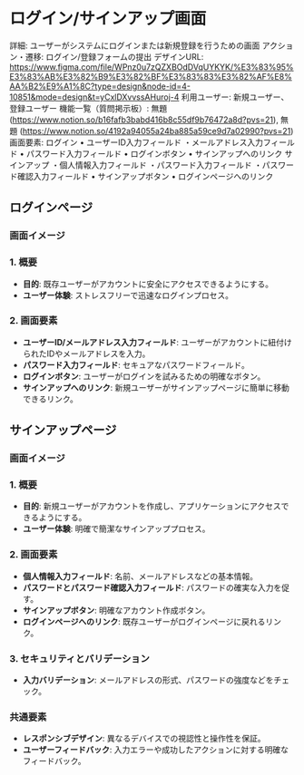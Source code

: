 # ログイン/サインアップ画面

詳細: ユーザーがシステムにログインまたは新規登録を行うための画面
アクション・遷移: ログイン/登録フォームの提出
デザインURL: https://www.figma.com/file/WPnz0u7zQZXBOdDVqUYKYK/%E3%83%95%E3%83%AB%E3%82%B9%E3%82%BF%E3%83%83%E3%82%AF%E8%AA%B2%E9%A1%8C?type=design&node-id=4-10851&mode=design&t=yCxlDXvvssAHuroj-4
利用ユーザー: 新規ユーザー、登録ユーザー
機能一覧（質問掲示板）: 無題 (https://www.notion.so/b16fafb3babd416b8c55df9b76472a8d?pvs=21), 無題 (https://www.notion.so/4192a94055a24ba885a59ce9d7a02990?pvs=21)
画面要素: ログイン
• ユーザーID入力フィールド
・メールアドレス入力フィールド
• パスワード入力フィールド
• ログインボタン
• サインアップへのリンク
サインアップ
・個人情報入力フィールド
・パスワード入力フィールド
・パスワード確認入力フィールド
• サインアップボタン
• ログインページへのリンク

## **ログインページ**

### 画面イメージ

### 1. 概要

- **目的**: 既存ユーザーがアカウントに安全にアクセスできるようにする。
- **ユーザー体験**: ストレスフリーで迅速なログインプロセス。

### 2. 画面要素

- **ユーザーID/メールアドレス入力フィールド**: ユーザーがアカウントに紐付けられたIDやメールアドレスを入力。
- **パスワード入力フィールド**: セキュアなパスワードフィールド。
- **ログインボタン**: ユーザーがログインを試みるための明確なボタン。
- **サインアップへのリンク**: 新規ユーザーがサインアップページに簡単に移動できるリンク。

## **サインアップページ**

### 画面イメージ

### 1. 概要

- **目的**: 新規ユーザーがアカウントを作成し、アプリケーションにアクセスできるようにする。
- **ユーザー体験**: 明確で簡潔なサインアッププロセス。

### 2. 画面要素

- **個人情報入力フィールド**: 名前、メールアドレスなどの基本情報。
- **パスワードとパスワード確認入力フィールド**: パスワードの確実な入力を促す。
- **サインアップボタン**: 明確なアカウント作成ボタン。
- **ログインページへのリンク**: 既存ユーザーがログインページに戻れるリンク。

### 3. セキュリティとバリデーション

- **入力バリデーション**: メールアドレスの形式、パスワードの強度などをチェック。

### **共通要素**

- **レスポンシブデザイン**: 異なるデバイスでの視認性と操作性を保証。
- **ユーザーフィードバック**: 入力エラーや成功したアクションに対する明確なフィードバック。
